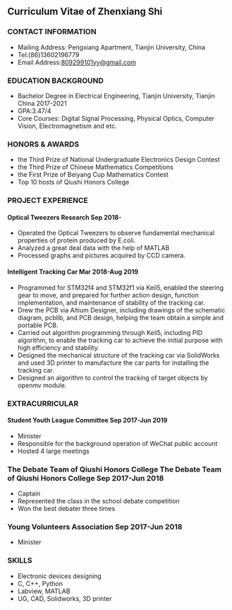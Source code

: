 
## Curriculum Vitae of Zhenxiang Shi
### CONTACT INFORMATION
- Mailing Address: Pengxiang Apartment, Tianjin University, China
- Tel:(86)13602196779
- Email Address:809299101yy@gmail.com

### EDUCATION BACKGROUND
- Bachelor Degree in Electrical Engineering, Tianjin University, Tianjin China     2017-2021
- GPA:3.47/4
- Core Courses: Digital Signal Processing, Physical Optics, Computer Vision, Electromagnetism and etc.

### HONORS & AWARDS
- the Third Prize of National Undergraduate Electronics Design Contest
- the Third Prize of Chinese Mathematics Competitions
- the First Prize of Beiyang Cup Mathematics Contest
- Top 10 hosts of Qiushi Honors College

### PROJECT EXPERIENCE
#### Optical Tweezers Research                                                             Sep 2018-   
- Operated the Optical Tweezers to observe fundamental mechanical properties of protein produced by E.coli.
- Analyzed a great deal data with the help of MATLAB
- Processed graphs and pictures acquired by CCD camera.
#### Intelligent Tracking Car                                                            Mar 2018-Aug 2019
- Programmed for STM32f4 and STM32f1 via Keil5, enabled the steering gear to move, and prepared for further action design, function implementation, and maintenance of stability of the tracking car. 
- Drew the PCB via Altium Designer, including drawings of the schematic diagram, pcblib, and PCB design, helping the team obtain a simple and portable PCB. 
- Carried out algorithm programming through Keil5, including PID algorithm, to enable the tracking car to achieve the initial purpose with high efficiency and stability.
- Designed the mechanical structure of the tracking car via SolidWorks and used 3D printer to manufacture the car parts for installing the tracking car.
- Designed an algorithm to control the tracking of target objects by openmv module.

### EXTRACURRICULAR
#### Student Youth League Committee                                                      Sep 2017-Jun 2019
- Minister
- Responsible for the background operation of WeChat public account
- Hosted 4 large meetings
### The Debate Team of Qiushi Honors College The Debate Team of Qiushi Honors College    Sep 2017-Jun 2018
- Captain
- Represented the class in the school debate competition
- Won the best debater three times 
### Young Volunteers Association                                                         Sep 2017-Jun 2018
- Minister

### SKILLS
- Electronic devices designing
- C, C++, Python
- Labview, MATLAB
- UG, CAD, Solidworks, 3D printer

